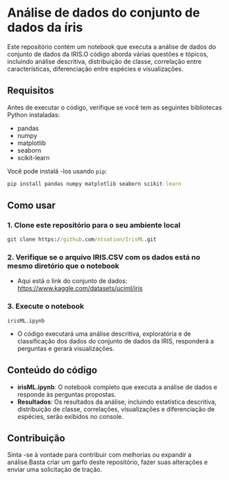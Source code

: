 # Análise de dados do conjunto de dados da íris

Este repositório contém um notebook que executa a análise de dados do conjunto de dados da IRIS.O código aborda várias questões e tópicos, incluindo análise descritiva, distribuição de classe, correlação entre características, diferenciação entre espécies e visualizações.

## Requisitos

Antes de executar o código, verifique se você tem as seguintes bibliotecas Python instaladas:

- pandas
- numpy
- matplotlib
- seaborn
- scikit-learn

Você pode instalá -los usando `pip`:

```cmd
pip install pandas numpy matplotlib seaborn scikit-learn
```

## Como usar

### 1. Clone este repositório para o seu ambiente local

```cmd
git clone https://github.com/ntsation/IrisML.git
```

### 2. Verifique se o arquivo IRIS.CSV com os dados está no mesmo diretório que o notebook

- Aqui está o link do conjunto de dados:
<https://www.kaggle.com/datasets/uciml/iris>

### 3. Execute o notebook

```text
irisML.ipynb
```

- O código executará uma análise descritiva, exploratória e de classificação dos dados do conjunto de dados da IRIS, responderá a perguntas e gerará visualizações.

## Conteúdo do código

- **irisML.ipynb**: O notebook completo que executa a análise de dados e responde às perguntas propostas.
- **Resultados**:
Os resultados da análise, incluindo estatística descritiva, distribuição de classe, correlações, visualizações e diferenciação de espécies, serão exibidos no console.

## Contribuição

Sinta -se à vontade para contribuir com melhorias ou expandir a análise.Basta criar um garfo deste repositório, fazer suas alterações e enviar uma solicitação de tração.
